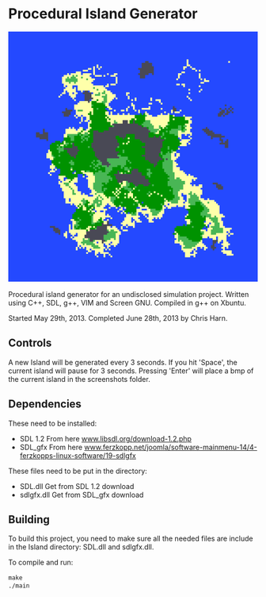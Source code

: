 
Procedural Island Generator
======

![Generated Island](/screenshots/island50.png?raw=true)

Procedural island generator for an undisclosed simulation project. Written using C++, SDL, g++, VIM and Screen GNU.  Compiled in g++ on Xbuntu.  

Started May 29th, 2013. Completed June 28th, 2013 by Chris Harn.

## Controls

A new Island will be generated every 3 seconds. If you hit 'Space', the current island will pause for 3 seconds. Pressing 'Enter' will place a bmp of the current island in the screenshots folder.

## Dependencies

These need to be installed:
- SDL 1.2		From here www.libsdl.org/download-1.2.php
- SDL_gfx		From here www.ferzkopp.net/joomla/software-mainmenu-14/4-ferzkopps-linux-software/19-sdlgfx

These files need to be put in the directory:
- SDL.dll		Get from SDL 1.2 download
- sdlgfx.dll 	Get from SDL_gfx download

## Building

To build this project, you need to make sure all the needed files are include in the Island directory: SDL.dll and sdlgfx.dll.

To compile and run:

    make
    ./main
